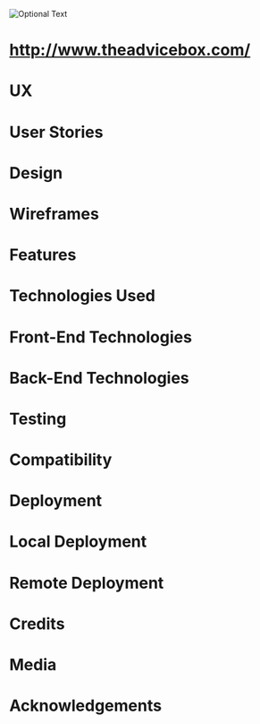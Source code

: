 ![Optional Text](../master/app/static/img/theadvicebox-screenshot.PNG)

#  http://www.theadvicebox.com/    

# UX


# User Stories


# Design


# Wireframes


# Features


# Technologies Used

   # Front-End Technologies
   
   # Back-End Technologies
   
   
# Testing


# Compatibility


# Deployment

  # Local Deployment
  
  # Remote Deployment
  
# Credits

# Media

# Acknowledgements
